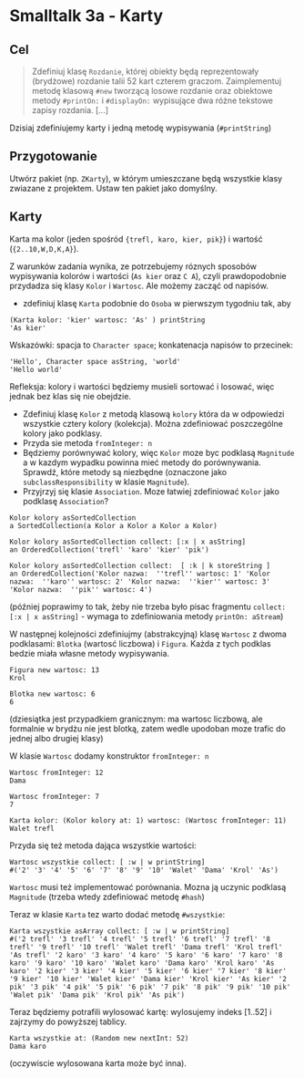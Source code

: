 # Smalltalk 3a - Karty

## Cel
> Zdefiniuj klasę `Rozdanie`, której obiekty będą reprezentowały (brydżowe) rozdanie talii 52 kart czterem graczom. Zaimplementuj metodę klasową `#new` tworzącą losowe rozdanie oraz obiektowe metody `#printOn:` i `#displayOn:` wypisujące dwa różne tekstowe zapisy rozdania. [...]

Dzisiaj zdefiniujemy karty i jedną metodę wypisywania (`#printString`)
## Przygotowanie

Utwórz pakiet (np. `ZKarty`), w którym umieszczane będą wszystkie klasy zwiazane z projektem. Ustaw ten pakiet jako domyślny.

## Karty

Karta ma kolor (jeden spośród `{trefl, karo, kier, pik}`) i wartość (`{2..10,W,D,K,A}`).

Z warunków zadania wynika, ze potrzebujemy róznych sposobów wypisywania kolorów i wartości (`As kier` oraz `C A`), czyli prawdopodobnie przydadza się klasy `Kolor` i `Wartosc`. Ale możemy zacząć od napisów.

* zdefiniuj klasę `Karta` podobnie do `Osoba` w pierwszym tygodniu tak, aby

``` smalltalk
(Karta kolor: 'kier' wartosc: 'As' ) printString 
'As kier'
```

Wskazówki: spacja to `Character space`; konkatenacja napisów to przecinek: 
``` smalltalk
'Hello', Character space asString, 'world'
'Hello world'
```

Refleksja: kolory i wartości będziemy musieli sortować i losować, więc jednak bez klas się nie obejdzie.

* Zdefiniuj klasę `Kolor` z metodą klasową `kolory` która da w odpowiedzi wszystkie cztery kolory (kolekcja). Można zdefiniować poszczególne kolory jako podklasy.
* Przyda sie metoda `fromInteger: n`
* Będziemy porównywać kolory, więc `Kolor` moze byc podklasą `Magnitude` a w kazdym wypadku powinna mieć metody do porównywania. Sprawdź, które metody są niezbędne (oznaczone jako `subclassResponsibility` w klasie `Magnitude`).
* Przyjrzyj się klasie `Association`. Moze łatwiej zdefiniować  `Kolor`  jako podklasę `Association`?

``` smalltalk
Kolor kolory asSortedCollection 
a SortedCollection(a Kolor a Kolor a Kolor a Kolor)

Kolor kolory asSortedCollection collect: [:x | x asString]
an OrderedCollection('trefl' 'karo' 'kier' 'pik')

Kolor kolory asSortedCollection collect:  [ :k | k storeString ]
an OrderedCollection('Kolor nazwa:  ''trefl'' wartosc: 1' 'Kolor nazwa:  ''karo'' wartosc: 2' 'Kolor nazwa:  ''kier'' wartosc: 3' 'Kolor nazwa:  ''pik'' wartosc: 4')
```
(później poprawimy to tak, żeby nie trzeba było pisac fragmentu `collect: [:x | x asString]` - wymaga to zdefiniowania metody `printOn: aStream`)

W następnej kolejności zdefiniujmy (abstrakcyjną) klasę `Wartosc` z dwoma podklasami: `Blotka` (wartosć liczbowa) i `Figura`. Każda z tych podklas bedzie miała własne metody wypisywania.

``` smalltalk
Figura new wartosc: 13
Krol

Blotka new wartosc: 6
6
```

(dziesiątka jest przypadkiem granicznym: ma wartosc liczbową, ale formalnie w brydżu nie jest blotką, zatem wedle upodoban moze trafic do jednej albo drugiej klasy)

W klasie `Wartosc` dodamy konstruktor `fromInteger: n`

``` smalltalk
Wartosc fromInteger: 12
Dama

Wartosc fromInteger: 7
7

Karta kolor: (Kolor kolory at: 1) wartosc: (Wartosc fromInteger: 11)
Walet trefl
```

Przyda się też metoda dająca wszystkie wartości:

``` smalltalk
Wartosc wszystkie collect: [ :w | w printString]
#('2' '3' '4' '5' '6' '7' '8' '9' '10' 'Walet' 'Dama' 'Krol' 'As')
```

`Wartosc` musi też implementować porównania. Mozna ją uczynic podklasą `Magnitude` (trzeba wtedy zdefiniować metodę `#hash`)

Teraz w klasie `Karta` tez warto dodać metodę `#wszystkie`:

``` smalltalk
Karta wszystkie asArray collect: [ :w | w printString] 
#('2 trefl' '3 trefl' '4 trefl' '5 trefl' '6 trefl' '7 trefl' '8 trefl' '9 trefl' '10 trefl' 'Walet trefl' 'Dama trefl' 'Krol trefl' 'As trefl' '2 karo' '3 karo' '4 karo' '5 karo' '6 karo' '7 karo' '8 karo' '9 karo' '10 karo' 'Walet karo' 'Dama karo' 'Krol karo' 'As karo' '2 kier' '3 kier' '4 kier' '5 kier' '6 kier' '7 kier' '8 kier' '9 kier' '10 kier' 'Walet kier' 'Dama kier' 'Krol kier' 'As kier' '2 pik' '3 pik' '4 pik' '5 pik' '6 pik' '7 pik' '8 pik' '9 pik' '10 pik' 'Walet pik' 'Dama pik' 'Krol pik' 'As pik')
```

Teraz będziemy potrafili wylosować kartę: wylosujemy indeks [1..52] i zajrzymy do powyższej tablicy.

``` smalltalk
Karta wszystkie at: (Random new nextInt: 52)
Dama karo
```

(oczywiscie wylosowana karta może być inna).
